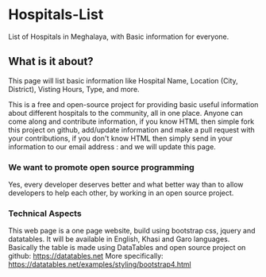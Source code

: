 # Hospitals-List
List of Hospitals in Meghalaya, with Basic information for everyone. 

## What is it about?
This page will list basic information like 
Hospital Name, Location (City, District), Visting Hours, Type, and more.

This is a free and open-source project for providing basic useful information about different hospitals to the community, all in one place. Anyone can come along and contribute information, if you know HTML then simple fork this project on github, add/update information and make a pull request with your contributions, if you don't know HTML then simply send in your information to our email address : and we will update this page.

### We want to promote open source programming 
Yes, every developer deserves better and what better way than to allow developers to help each other, by working in an open source project.

### Technical Aspects
This web page is a one page website, build using bootstrap css, jquery and datatables.
It will be available in English, Khasi and Garo languages.
Basically the table is made using DataTables and open source project on github: https://datatables.net
More specifically: https://datatables.net/examples/styling/bootstrap4.html



